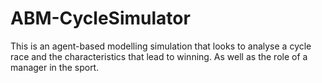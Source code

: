 # ABM-CycleSimulator
This is an agent-based modelling simulation that looks to analyse a cycle race and the characteristics that lead to winning. As well as the role of a manager in the sport.
